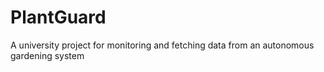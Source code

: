 # PlantGuard
A university project for monitoring and fetching data from an autonomous gardening system
